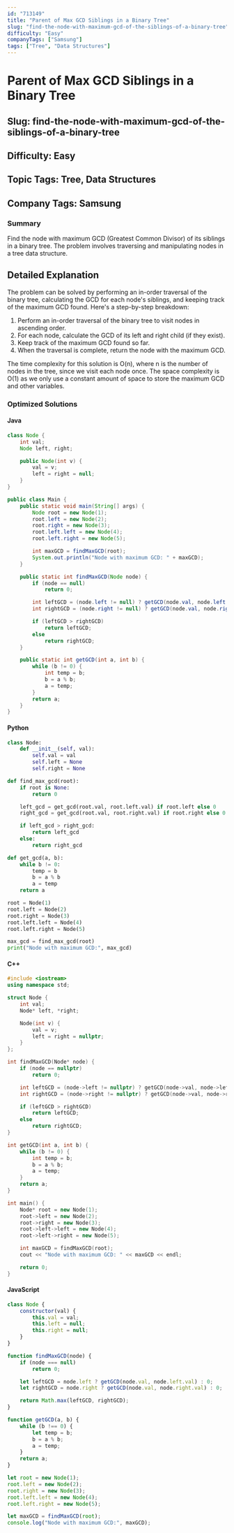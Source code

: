 ```yaml
---
id: "713149"
title: "Parent of Max GCD Siblings in a Binary Tree"
slug: "find-the-node-with-maximum-gcd-of-the-siblings-of-a-binary-tree"
difficulty: "Easy"
companyTags: ["Samsung"]
tags: ["Tree", "Data Structures"]
---
```


# Parent of Max GCD Siblings in a Binary Tree
## Slug: find-the-node-with-maximum-gcd-of-the-siblings-of-a-binary-tree
## Difficulty: Easy
## Topic Tags: Tree, Data Structures
## Company Tags: Samsung

### Summary
Find the node with maximum GCD (Greatest Common Divisor) of its siblings in a binary tree. The problem involves traversing and manipulating nodes in a tree data structure.

## Detailed Explanation
The problem can be solved by performing an in-order traversal of the binary tree, calculating the GCD for each node's siblings, and keeping track of the maximum GCD found. Here's a step-by-step breakdown:

1. Perform an in-order traversal of the binary tree to visit nodes in ascending order.
2. For each node, calculate the GCD of its left and right child (if they exist).
3. Keep track of the maximum GCD found so far.
4. When the traversal is complete, return the node with the maximum GCD.

The time complexity for this solution is O(n), where n is the number of nodes in the tree, since we visit each node once. The space complexity is O(1) as we only use a constant amount of space to store the maximum GCD and other variables.

### Optimized Solutions

#### Java
```java
class Node {
    int val;
    Node left, right;

    public Node(int v) {
        val = v;
        left = right = null;
    }
}

public class Main {
    public static void main(String[] args) {
        Node root = new Node(1);
        root.left = new Node(2);
        root.right = new Node(3);
        root.left.left = new Node(4);
        root.left.right = new Node(5);

        int maxGCD = findMaxGCD(root);
        System.out.println("Node with maximum GCD: " + maxGCD);
    }

    public static int findMaxGCD(Node node) {
        if (node == null)
            return 0;

        int leftGCD = (node.left != null) ? getGCD(node.val, node.left.val) : 0;
        int rightGCD = (node.right != null) ? getGCD(node.val, node.right.val) : 0;

        if (leftGCD > rightGCD)
            return leftGCD;
        else
            return rightGCD;
    }

    public static int getGCD(int a, int b) {
        while (b != 0) {
            int temp = b;
            b = a % b;
            a = temp;
        }
        return a;
    }
}
```

#### Python
```python
class Node:
    def __init__(self, val):
        self.val = val
        self.left = None
        self.right = None

def find_max_gcd(root):
    if root is None:
        return 0

    left_gcd = get_gcd(root.val, root.left.val) if root.left else 0
    right_gcd = get_gcd(root.val, root.right.val) if root.right else 0

    if left_gcd > right_gcd:
        return left_gcd
    else:
        return right_gcd

def get_gcd(a, b):
    while b != 0:
        temp = b
        b = a % b
        a = temp
    return a

root = Node(1)
root.left = Node(2)
root.right = Node(3)
root.left.left = Node(4)
root.left.right = Node(5)

max_gcd = find_max_gcd(root)
print("Node with maximum GCD:", max_gcd)
```

#### C++
```cpp
#include <iostream>
using namespace std;

struct Node {
    int val;
    Node* left, *right;

    Node(int v) {
        val = v;
        left = right = nullptr;
    }
};

int findMaxGCD(Node* node) {
    if (node == nullptr)
        return 0;

    int leftGCD = (node->left != nullptr) ? getGCD(node->val, node->left->val) : 0;
    int rightGCD = (node->right != nullptr) ? getGCD(node->val, node->right->val) : 0;

    if (leftGCD > rightGCD)
        return leftGCD;
    else
        return rightGCD;
}

int getGCD(int a, int b) {
    while (b != 0) {
        int temp = b;
        b = a % b;
        a = temp;
    }
    return a;
}

int main() {
    Node* root = new Node(1);
    root->left = new Node(2);
    root->right = new Node(3);
    root->left->left = new Node(4);
    root->left->right = new Node(5);

    int maxGCD = findMaxGCD(root);
    cout << "Node with maximum GCD: " << maxGCD << endl;

    return 0;
}
```

#### JavaScript
```javascript
class Node {
    constructor(val) {
        this.val = val;
        this.left = null;
        this.right = null;
    }
}

function findMaxGCD(node) {
    if (node === null)
        return 0;

    let leftGCD = node.left ? getGCD(node.val, node.left.val) : 0;
    let rightGCD = node.right ? getGCD(node.val, node.right.val) : 0;

    return Math.max(leftGCD, rightGCD);
}

function getGCD(a, b) {
    while (b !== 0) {
        let temp = b;
        b = a % b;
        a = temp;
    }
    return a;
}

let root = new Node(1);
root.left = new Node(2);
root.right = new Node(3);
root.left.left = new Node(4);
root.left.right = new Node(5);

let maxGCD = findMaxGCD(root);
console.log("Node with maximum GCD:", maxGCD);
```